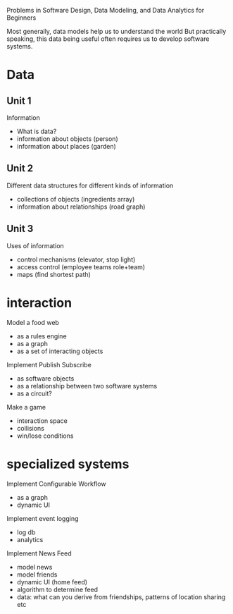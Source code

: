 Problems in Software Design, Data Modeling, and Data Analytics for Beginners

Most generally, data models help us to understand the world
But practically speaking, this data being useful often requires us to develop software systems.

# Data

## Unit 1
Information
 - What is data?
 - information about objects (person)
 - information about places (garden)

## Unit 2
Different data structures for different kinds of information
 - collections of objects (ingredients array)
 - information about relationships (road graph)

## Unit 3
Uses of information
 - control mechanisms (elevator, stop light)
 - access control (employee teams role+team)
 - maps (find shortest path)

# interaction

Model a food web
 - as a rules engine
 - as a graph
 - as a set of interacting objects

Implement Publish Subscribe
 - as software objects
 - as a relationship between two software systems
 - as a circuit?

Make a game
 - interaction space
 - collisions
 - win/lose conditions

# specialized systems

Implement Configurable Workflow
 - as a graph
 - dynamic UI 

Implement event logging
 - log db
 - analytics

Implement News Feed
 - model news
 - model friends
 - dynamic UI (home feed)
 - algorithm to determine feed
 - data: what can you derive from friendships, patterns of location sharing etc